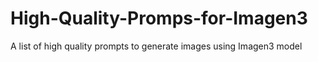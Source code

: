# High-Quality-Promps-for-Imagen3
A list of high quality prompts to generate images using Imagen3 model
